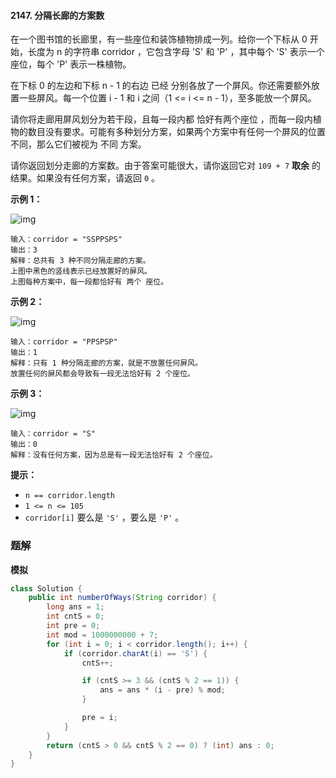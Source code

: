#### 2147. 分隔长廊的方案数

在一个图书馆的长廊里，有一些座位和装饰植物排成一列。给你一个下标从 0 开始，长度为 n 的字符串 corridor ，它包含字母 'S' 和 'P' ，其中每个 'S' 表示一个座位，每个 'P' 表示一株植物。

在下标 0 的左边和下标 n - 1 的右边 已经 分别各放了一个屏风。你还需要额外放置一些屏风。每一个位置 i - 1 和 i 之间（1 <= i <= n - 1），至多能放一个屏风。

请你将走廊用屏风划分为若干段，且每一段内都 恰好有两个座位 ，而每一段内植物的数目没有要求。可能有多种划分方案，如果两个方案中有任何一个屏风的位置不同，那么它们被视为 不同 方案。

请你返回划分走廊的方案数。由于答案可能很大，请你返回它对 `109 + 7` **取余** 的结果。如果没有任何方案，请返回 `0` 。

**示例 1：**

![img](http://gitlab.wsh-study.com/xp-study/LeeteCode/-/blob/master/模拟/images/分隔长廊的方案数/1.jpg)

```shell
输入：corridor = "SSPPSPS"
输出：3
解释：总共有 3 种不同分隔走廊的方案。
上图中黑色的竖线表示已经放置好的屏风。
上图每种方案中，每一段都恰好有 两个 座位。
```

**示例 2：**

![img](http://gitlab.wsh-study.com/xp-study/LeeteCode/-/blob/master/模拟/images/分隔长廊的方案数/2.jpg)

```shell
输入：corridor = "PPSPSP"
输出：1
解释：只有 1 种分隔走廊的方案，就是不放置任何屏风。
放置任何的屏风都会导致有一段无法恰好有 2 个座位。
```

**示例 3：**

![img](http://gitlab.wsh-study.com/xp-study/LeeteCode/-/blob/master/模拟/images/分隔长廊的方案数/3.jpg)

```shell
输入：corridor = "S"
输出：0
解释：没有任何方案，因为总是有一段无法恰好有 2 个座位。
```

**提示：**

- `n == corridor.length`
- `1 <= n <= 105`
- `corridor[i]` 要么是 `'S'` ，要么是 `'P'` 。

### 题解

**模拟**

```java
class Solution {
    public int numberOfWays(String corridor) {
        long ans = 1;
        int cntS = 0;
        int pre = 0;
        int mod = 1000000000 + 7;
        for (int i = 0; i < corridor.length(); i++) {
            if (corridor.charAt(i) == 'S') {
                cntS++;

                if (cntS >= 3 && (cntS % 2 == 1)) {
                    ans = ans * (i - pre) % mod;
                }

                pre = i;
            }
        }
        return (cntS > 0 && cntS % 2 == 0) ? (int) ans : 0;
    }
}
```

